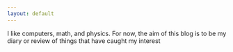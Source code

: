 ```yaml
---
layout: default
---
```


I like computers, math, and physics. For now, the aim of this blog is to be my diary or review of things that have caught my interest
